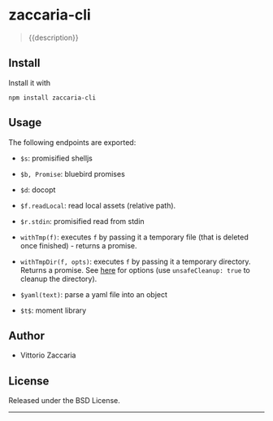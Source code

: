 zaccaria-cli
============

> {{description}}

Install
-------

Install it with

    npm install zaccaria-cli

Usage
-----

The following endpoints are exported:

-   `$s`: promisified shelljs

-   `$b, Promise`: bluebird promises

-   `$d`: docopt

-   `$f.readLocal`: read local assets (relative path).

-   `$r.stdin`: promisified read from stdin

-   `withTmp(f)`: executes `f` by passing it a temporary file (that is
    deleted once finished) - returns a promise.

-   `withTmpDir(f, opts)`: executes `f` by passing it a
    temporary directory. Returns a promise. See
    [here](https://github.com/raszi/node-tmp#options) for options (use
    `unsafeCleanup: true` to cleanup the directory).

-   `$yaml(text)`: parse a yaml file into an object

-   `$t$`: moment library

Author
------

-   Vittorio Zaccaria

License
-------

Released under the BSD License.

------------------------------------------------------------------------
